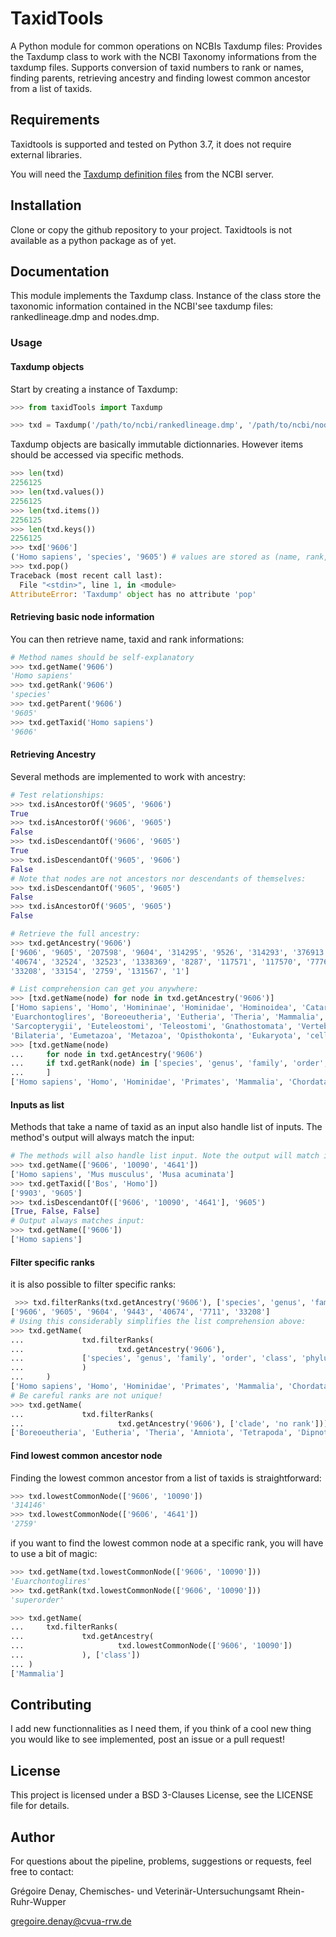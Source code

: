 # TaxidTools

A Python module for common operations on NCBIs Taxdump files:
Provides the Taxdump class to work with the NCBI Taxonomy informations from the taxdump files.
Supports conversion of taxid numbers to rank or names, finding parents, retrieving ancestry and finding lowest common 
ancestor from a list of taxids.

## Requirements

Taxidtools is supported and tested on Python 3.7, it does not require external libraries.

You will need the [Taxdump definition files](https://ftp.ncbi.nlm.nih.gov/pub/taxonomy/new_taxdump/) from the NCBI server.

## Installation

Clone or copy the github repository to your project.
Taxidtools is not available as a python package as of yet.

## Documentation

This module implements the Taxdump class. Instance of the class store the taxonomic information contained in the NCBI'see
taxdump files: rankedlineage.dmp and nodes.dmp.

### Usage

#### Taxdump objects

Start by creating a instance of Taxdump:

```python
>>> from taxidTools import Taxdump 

>>> txd = Taxdump('/path/to/ncbi/rankedlineage.dmp', '/path/to/ncbi/nodes.dmp')
```

Taxdump objects are basically immutable dictionnaries. However items should be accessed via specific methods.

```python
>>> len(txd)
2256125
>>> len(txd.values())
2256125
>>> len(txd.items())
2256125
>>> len(txd.keys())
2256125
>>> txd['9606']
('Homo sapiens', 'species', '9605') # values are stored as (name, rank, parent_taxid)
>>> txd.pop()
Traceback (most recent call last):
  File "<stdin>", line 1, in <module>
AttributeError: 'Taxdump' object has no attribute 'pop'
```

#### Retrieving basic node information

You can then retrieve name, taxid and rank informations:

```python
# Method names should be self-explanatory
>>> txd.getName('9606')
'Homo sapiens'
>>> txd.getRank('9606')
'species'
>>> txd.getParent('9606')
'9605'
>>> txd.getTaxid('Homo sapiens')
'9606'
```

#### Retrieving Ancestry

Several methods are implemented to work with ancestry:

```python
# Test relationships:
>>> txd.isAncestorOf('9605', '9606')
True
>>> txd.isAncestorOf('9606', '9605')
False
>>> txd.isDescendantOf('9606', '9605')
True
>>> txd.isDescendantOf('9605', '9606')
False
# Note that nodes are not ancestors nor descendants of themselves:
>>> txd.isDescendantOf('9605', '9605')
False
>>> txd.isAncestorOf('9605', '9605')
False

# Retrieve the full ancestry:
>>> txd.getAncestry('9606') 
['9606', '9605', '207598', '9604', '314295', '9526', '314293', '376913', '9443', '314146', '1437010', '9347', '32525', 
'40674', '32524', '32523', '1338369', '8287', '117571', '117570', '7776', '7742', '89593', '7711', '33511', '33213', '6072', 
'33208', '33154', '2759', '131567', '1']

# List comprehension can get you anywhere:
>>> [txd.getName(node) for node in txd.getAncestry('9606')]
['Homo sapiens', 'Homo', 'Homininae', 'Hominidae', 'Hominoidea', 'Catarrhini', 'Simiiformes', 'Haplorrhini', 'Primates', 
'Euarchontoglires', 'Boreoeutheria', 'Eutheria', 'Theria', 'Mammalia', 'Amniota', 'Tetrapoda', 'Dipnotetrapodomorpha', 
'Sarcopterygii', 'Euteleostomi', 'Teleostomi', 'Gnathostomata', 'Vertebrata', 'Craniata', 'Chordata', 'Deuterostomia', 
'Bilateria', 'Eumetazoa', 'Metazoa', 'Opisthokonta', 'Eukaryota', 'cellular organisms', 'root']
>>> [txd.getName(node)
...     for node in txd.getAncestry('9606')
...     if txd.getRank(node) in ['species', 'genus', 'family', 'order', 'class', 'phylum', 'kingdom']
...     ]
['Homo sapiens', 'Homo', 'Hominidae', 'Primates', 'Mammalia', 'Chordata', 'Metazoa']
```

#### Inputs as list

Methods that take a name of taxid as an input also handle list of inputs. 
The method's output will always match the input:

```python
# The methods will also handle list input. Note the output will match input type:
>>> txd.getName(['9606', '10090', '4641'])
['Homo sapiens', 'Mus musculus', 'Musa acuminata']
>>> txd.getTaxid(['Bos', 'Homo'])
['9903', '9605']
>>> txd.isDescendantOf(['9606', '10090', '4641'], '9605')
[True, False, False]
# Output always matches input:
>>> txd.getName(['9606'])
['Homo sapiens']
```

#### Filter specific ranks

it is also possible to filter specific ranks:

```python
 >>> txd.filterRanks(txd.getAncestry('9606'), ['species', 'genus', 'family', 'order', 'class', 'phylum', 'kingdom'])
['9606', '9605', '9604', '9443', '40674', '7711', '33208']
# Using this considerably simplifies the list comprehension above:
>>> txd.getName(
...             txd.filterRanks(
...                     txd.getAncestry('9606'),
...             ['species', 'genus', 'family', 'order', 'class', 'phylum', 'kingdom']
...             )
...     )
['Homo sapiens', 'Homo', 'Hominidae', 'Primates', 'Mammalia', 'Chordata', 'Metazoa']
# Be careful ranks are not unique!
>>> txd.getName(
...             txd.filterRanks(
...                     txd.getAncestry('9606'), ['clade', 'no rank']))
['Boreoeutheria', 'Eutheria', 'Theria', 'Amniota', 'Tetrapoda', 'Dipnotetrapodomorpha', 'Euteleostomi', 'Teleostomi', 'Gnathostomata', 'Vertebrata', 'Deuterostomia', 'Bilateria', 'Eumetazoa', 'Opisthokonta', 'cellular organisms', 'root']

```

#### Find lowest common ancestor node

Finding the lowest common ancestor from a list of taxids is straightforward:

```python
>>> txd.lowestCommonNode(['9606', '10090'])
'314146'
>>> txd.lowestCommonNode(['9606', '4641'])
'2759'
```

if you want to find the lowest common node at a specific rank, you will have to use a bit of magic:

```python
>>> txd.getName(txd.lowestCommonNode(['9606', '10090']))
'Euarchontoglires'
>>> txd.getRank(txd.lowestCommonNode(['9606', '10090']))
'superorder'

>>> txd.getName(
...     txd.filterRanks(
...             txd.getAncestry(
...                     txd.lowestCommonNode(['9606', '10090'])
...             ), ['class'])
... )
['Mammalia']
```

## Contributing

I add new functionnalities as I need them, if you think of a cool new thing you would like to see implemented, post an issue 
or a pull request! 

## License

This project is licensed under a BSD 3-Clauses License, see the LICENSE file for details.

## Author

For questions about the pipeline, problems, suggestions or requests, feel free to contact:

Grégoire Denay, Chemisches- und Veterinär-Untersuchungsamt Rhein-Ruhr-Wupper 

<gregoire.denay@cvua-rrw.de>



